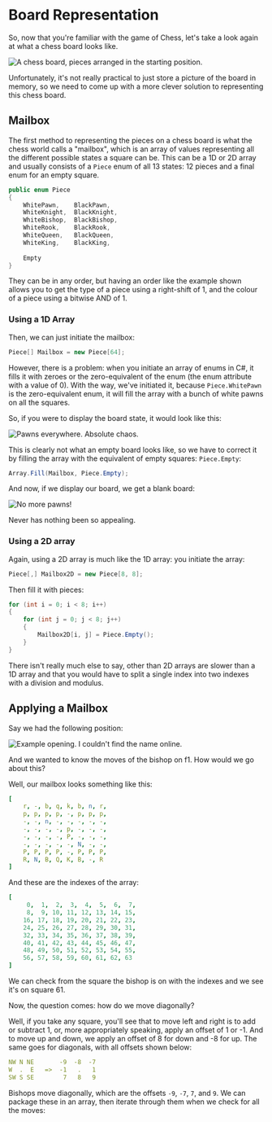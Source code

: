# Board Representation

So, now that you're familiar with the game of Chess, let's take a look again at what a chess board looks like.

![A chess board, pieces arranged in the starting position.](img/starting-board.png)

Unfortunately, it's not really practical to just store a picture of the board in memory, so we need to come up with a more clever solution to representing this chess board.

## Mailbox

The first method to representing the pieces on a chess board is what the chess world calls a "mailbox", which is an array of values representing all the different possible states a square can be. This can be a 1D or 2D array and usually consists of a `Piece` enum of all 13 states: 12 pieces and a final enum for an empty square.

```cs
public enum Piece
{
    WhitePawn,    BlackPawn,
    WhiteKnight,  BlackKnight,
    WhiteBishop,  BlackBishop,
    WhiteRook,    BlackRook,
    WhiteQueen,   BlackQueen,
    WhiteKing,    BlackKing,
    
    Empty
}
```

They can be in any order, but having an order like the example shown allows you to get the type of a piece using a right-shift of 1, and the colour of a piece using a bitwise AND of 1.

### Using a 1D Array

Then, we can just initiate the mailbox:
```cs
Piece[] Mailbox = new Piece[64];
```

However, there is a problem: when you initiate an array of enums in C#, it fills it with zeroes or the zero-equivalent of the enum (the enum attribute with a value of 0). With the way, we've initiated it, because `Piece.WhitePawn` is the zero-equivalent enum, it will fill the array with a bunch of white pawns on all the squares.

So, if you were to display the board state, it would look like this:

![Pawns everywhere. Absolute chaos.](img/white-pawns-everywhere.png)

This is clearly not what an empty board looks like, so we have to correct it by filling the array with the equivalent of empty squares: `Piece.Empty`:

```cs
Array.Fill(Mailbox, Piece.Empty);
```

And now, if we display our board, we get a blank board:

![No more pawns!](img/empty-board.png)

Never has nothing been so appealing.

### Using a 2D array

Again, using a 2D array is much like the 1D array: you initiate the array:

```cs
Piece[,] Mailbox2D = new Piece[8, 8];
```

Then fill it with pieces:
```cs
for (int i = 0; i < 8; i++)
{
    for (int j = 0; j < 8; j++)
    {
        Mailbox2D[i, j] = Piece.Empty();
    }
}
```

There isn't really much else to say, other than 2D arrays are slower than a 1D array and that you would have to split a single index into two indexes with a division and modulus.

## Applying a Mailbox

Say we had the following position:

![Example opening. I couldn't find the name online.](img/find-bishop-moves.png)

And we wanted to know the moves of the bishop on f1. How would we go about this?

Well, our mailbox looks something like this:
```yml
[
    r, -, b, q, k, b, n, r,
    p, p, p, p, -, p, p, p,
    -, -, n, -, -, -, -, -,
    -, -, -, -, p, -, -, -,
    -, -, -, -, P, -, -, -,
    -, -, -, -, -, N, -, -,
    P, P, P, P, -, P, P, P,
    R, N, B, Q, K, B, -, R
]
```

And these are the indexes of the array:
```yml
[
     0,  1,  2,  3,  4,  5,  6,  7,
     8,  9, 10, 11, 12, 13, 14, 15,
    16, 17, 18, 19, 20, 21, 22, 23,
    24, 25, 26, 27, 28, 29, 30, 31,
    32, 33, 34, 35, 36, 37, 38, 39,
    40, 41, 42, 43, 44, 45, 46, 47,
    48, 49, 50, 51, 52, 53, 54, 55,
    56, 57, 58, 59, 60, 61, 62, 63
]
```

We can check from the square the bishop is on with the indexes and we see it's on square 61.

Now, the question comes: how do we move diagonally?

Well, if you take any square, you'll see that to move left and right is to add or subtract 1, or, more appropriately speaking, apply an offset of 1 or -1. And to move up and down, we apply an offset of 8 for down and -8 for up. The same goes for diagonals, with all offsets shown below:

```yml
NW N NE       -9  -8  -7
W  .  E   =>  -1   .   1
SW S SE        7   8   9
```

Bishops move diagonally, which are the offsets `-9`, `-7`, `7`, and `9`. We can package these in an array, then iterate through them when we check for all the moves:

```cs

```